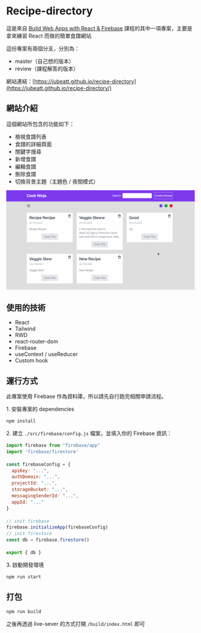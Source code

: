# Recipe-directory

這是來自 [Build Web Apps with React & Firebase](https://www.udemy.com/course/build-web-apps-with-react-firebase/) 課程的其中一項專案，主要是拿來練習 React 而做的簡單食譜網站

這份專案有兩個分支，分別為：

- master（自己想的版本）
- review（課程解答的版本）

網站連結：[https://jubeatt.github.io/recipe-directory](https://jubeatt.github.io/recipe-directory/)

## 網站介紹

這個網站所包含的功能如下：

- 檢視食譜列表
- 食譜的詳細頁面
- 關鍵字搜尋
- 新增食譜
- 編輯食譜
- 刪除食譜
- 切換背景主題（主題色 / 夜間模式）

![demo](demo.gif)

## 使用的技術

- React
- Tailwind
- RWD
- react-router-dom
- Firebase
- useContext / useReducer
- Custom hook

## 運行方式

此專案使用 Firebase 作為資料庫，所以請先自行跑完相關申請流程。

1\. 安裝專案的 dependencies

```bash
npm install
```

2\. 建立 `./src/firebase/config.js` 檔案，並填入你的 Firebase 資訊：

```js
import firebase from "firebase/app"
import 'firebase/firestore'

const firebaseConfig = {
  apiKey: "...",
  authDomain: "...",
  projectId: "...",
  storageBucket: "...",
  messagingSenderId: "...",
  appId: "..."
}

// init firebase
firebase.initializeApp(firebaseConfig)
// init firestore
const db = firebase.firestore()

export { db }
```

3\. 啟動開發環境

```bash
npm run start
```

## 打包

```bash
npm run build
```

之後再透過 live-sever 的方式打開 `/build/index.html` 即可



